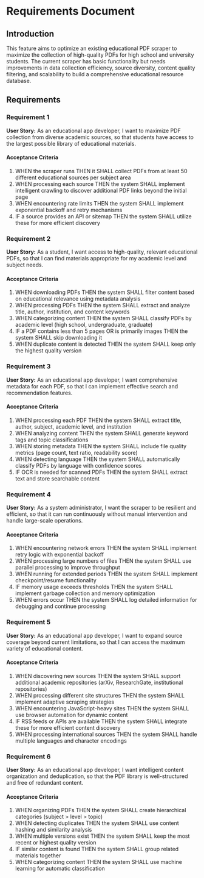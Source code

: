 # Requirements Document

## Introduction

This feature aims to optimize an existing educational PDF scraper to maximize the collection of high-quality PDFs for high school and university students. The current scraper has basic functionality but needs improvements in data collection efficiency, source diversity, content quality filtering, and scalability to build a comprehensive educational resource database.

## Requirements

### Requirement 1

**User Story:** As an educational app developer, I want to maximize PDF collection from diverse academic sources, so that students have access to the largest possible library of educational materials.

#### Acceptance Criteria

1. WHEN the scraper runs THEN it SHALL collect PDFs from at least 50 different educational sources per subject area
2. WHEN processing each source THEN the system SHALL implement intelligent crawling to discover additional PDF links beyond the initial page
3. WHEN encountering rate limits THEN the system SHALL implement exponential backoff and retry mechanisms
4. IF a source provides an API or sitemap THEN the system SHALL utilize these for more efficient discovery

### Requirement 2

**User Story:** As a student, I want access to high-quality, relevant educational PDFs, so that I can find materials appropriate for my academic level and subject needs.

#### Acceptance Criteria

1. WHEN downloading PDFs THEN the system SHALL filter content based on educational relevance using metadata analysis
2. WHEN processing PDFs THEN the system SHALL extract and analyze title, author, institution, and content keywords
3. WHEN categorizing content THEN the system SHALL classify PDFs by academic level (high school, undergraduate, graduate)
4. IF a PDF contains less than 5 pages OR is primarily images THEN the system SHALL skip downloading it
5. WHEN duplicate content is detected THEN the system SHALL keep only the highest quality version

### Requirement 3

**User Story:** As an educational app developer, I want comprehensive metadata for each PDF, so that I can implement effective search and recommendation features.

#### Acceptance Criteria

1. WHEN processing each PDF THEN the system SHALL extract title, author, subject, academic level, and institution
2. WHEN analyzing content THEN the system SHALL generate keyword tags and topic classifications
3. WHEN storing metadata THEN the system SHALL include file quality metrics (page count, text ratio, readability score)
4. WHEN detecting language THEN the system SHALL automatically classify PDFs by language with confidence scores
5. IF OCR is needed for scanned PDFs THEN the system SHALL extract text and store searchable content

### Requirement 4

**User Story:** As a system administrator, I want the scraper to be resilient and efficient, so that it can run continuously without manual intervention and handle large-scale operations.

#### Acceptance Criteria

1. WHEN encountering network errors THEN the system SHALL implement retry logic with exponential backoff
2. WHEN processing large numbers of files THEN the system SHALL use parallel processing to improve throughput
3. WHEN running for extended periods THEN the system SHALL implement checkpoint/resume functionality
4. IF memory usage exceeds thresholds THEN the system SHALL implement garbage collection and memory optimization
5. WHEN errors occur THEN the system SHALL log detailed information for debugging and continue processing

### Requirement 5

**User Story:** As an educational app developer, I want to expand source coverage beyond current limitations, so that I can access the maximum variety of educational content.

#### Acceptance Criteria

1. WHEN discovering new sources THEN the system SHALL support additional academic repositories (arXiv, ResearchGate, institutional repositories)
2. WHEN processing different site structures THEN the system SHALL implement adaptive scraping strategies
3. WHEN encountering JavaScript-heavy sites THEN the system SHALL use browser automation for dynamic content
4. IF RSS feeds or APIs are available THEN the system SHALL integrate these for more efficient content discovery
5. WHEN processing international sources THEN the system SHALL handle multiple languages and character encodings

### Requirement 6

**User Story:** As an educational app developer, I want intelligent content organization and deduplication, so that the PDF library is well-structured and free of redundant content.

#### Acceptance Criteria

1. WHEN organizing PDFs THEN the system SHALL create hierarchical categories (subject > level > topic)
2. WHEN detecting duplicates THEN the system SHALL use content hashing and similarity analysis
3. WHEN multiple versions exist THEN the system SHALL keep the most recent or highest quality version
4. IF similar content is found THEN the system SHALL group related materials together
5. WHEN categorizing content THEN the system SHALL use machine learning for automatic classification